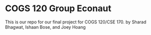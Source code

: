 COGS 120 Group Econaut
====

This is our repo for our final project for COGS 120/CSE 170.
by Sharad Bhagwat, Ishaan Bose, and Joey Hoang
